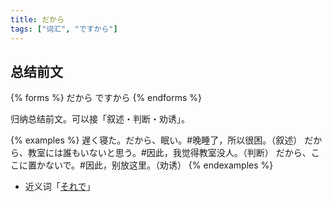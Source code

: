 ```yaml
---
title: だから
tags: ["词汇", "ですから"]
---
```


## 总结前文

{% forms %}
だから
ですから
{% endforms %}

归纳总结前文。可以接「叙述・判断・劝诱」。

{% examples %}
遅く寝た。だから、眠い。#晚睡了，所以很困。（叙述）
だから、教室には誰もいないと思う。#因此，我觉得教室没人。（判断）
だから、ここに置かないで。#因此，别放这里。（劝诱）
{% endexamples %}

- 近义词「[それで](../sorede#总结前文)」
